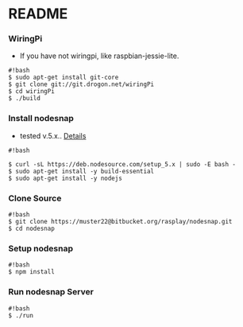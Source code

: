 # README #

### WiringPi
* If you have not wiringpi, like raspbian-jessie-lite.
```
#!bash
$ sudo apt-get install git-core
$ git clone git://git.drogon.net/wiringPi
$ cd wiringPi
$ ./build
```

### Install nodesnap
* tested v.5.x.. [Details](https://nodejs.org/en/download/package-manager/#debian-and-ubuntu-based-linux-distributions)
```
#!bash

$ curl -sL https://deb.nodesource.com/setup_5.x | sudo -E bash -
$ sudo apt-get install -y build-essential
$ sudo apt-get install -y nodejs
```

### Clone Source
```
#!bash
$ git clone https://muster22@bitbucket.org/rasplay/nodesnap.git
$ cd nodesnap
```

### Setup nodesnap
```
#!bash
$ npm install
```

### Run nodesnap Server
```
#!bash
$ ./run
```